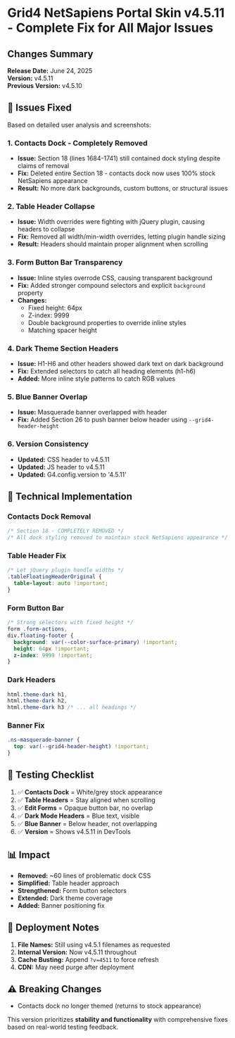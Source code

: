 # Grid4 NetSapiens Portal Skin v4.5.11 - Complete Fix for All Major Issues

## Changes Summary
**Release Date:** June 24, 2025  
**Version:** v4.5.11  
**Previous Version:** v4.5.10  

## 🎯 Issues Fixed

Based on detailed user analysis and screenshots:

### 1. **Contacts Dock - Completely Removed**
- **Issue:** Section 18 (lines 1684-1741) still contained dock styling despite claims of removal
- **Fix:** Deleted entire Section 18 - contacts dock now uses 100% stock NetSapiens appearance
- **Result:** No more dark backgrounds, custom buttons, or structural issues

### 2. **Table Header Collapse**
- **Issue:** Width overrides were fighting with jQuery plugin, causing headers to collapse
- **Fix:** Removed all width/min-width overrides, letting plugin handle sizing
- **Result:** Headers should maintain proper alignment when scrolling

### 3. **Form Button Bar Transparency**
- **Issue:** Inline styles overrode CSS, causing transparent background
- **Fix:** Added stronger compound selectors and explicit `background` property
- **Changes:**
  - Fixed height: 64px
  - Z-index: 9999
  - Double background properties to override inline styles
  - Matching spacer height

### 4. **Dark Theme Section Headers**
- **Issue:** H1-H6 and other headers showed dark text on dark background
- **Fix:** Extended selectors to catch all heading elements (h1-h6)
- **Added:** More inline style patterns to catch RGB values

### 5. **Blue Banner Overlap**
- **Issue:** Masquerade banner overlapped with header
- **Fix:** Added Section 26 to push banner below header using `--grid4-header-height`

### 6. **Version Consistency**
- **Updated:** CSS header to v4.5.11
- **Updated:** JS header to v4.5.11
- **Updated:** G4.config.version to '4.5.11'

## 🔧 Technical Implementation

### Contacts Dock Removal
```css
/* Section 18 - COMPLETELY REMOVED */
/* All dock styling removed to maintain stock NetSapiens appearance */
```

### Table Header Fix
```css
/* Let jQuery plugin handle widths */
.tableFloatingHeaderOriginal {
  table-layout: auto !important;
}
```

### Form Button Bar
```css
/* Strong selectors with fixed height */
form .form-actions,
div.floating-footer {
  background: var(--color-surface-primary) !important;
  height: 64px !important;
  z-index: 9999 !important;
}
```

### Dark Headers
```css
html.theme-dark h1,
html.theme-dark h2,
html.theme-dark h3 /* ... all headings */
```

### Banner Fix
```css
.ns-masquerade-banner {
  top: var(--grid4-header-height) !important;
}
```

## 🧪 Testing Checklist

1. ✅ **Contacts Dock** = White/grey stock appearance
2. ✅ **Table Headers** = Stay aligned when scrolling
3. ✅ **Edit Forms** = Opaque button bar, no overlap
4. ✅ **Dark Mode Headers** = Blue text, visible
5. ✅ **Blue Banner** = Below header, not overlapping
6. ✅ **Version** = Shows v4.5.11 in DevTools

## 📊 Impact

- **Removed:** ~60 lines of problematic dock CSS
- **Simplified:** Table header approach
- **Strengthened:** Form button selectors
- **Extended:** Dark theme coverage
- **Added:** Banner positioning fix

## 🚀 Deployment Notes

1. **File Names:** Still using v4.5.1 filenames as requested
2. **Internal Version:** Now v4.5.11 throughout
3. **Cache Busting:** Append `?v=4511` to force refresh
4. **CDN:** May need purge after deployment

## ⚠️ Breaking Changes

- Contacts dock no longer themed (returns to stock appearance)

This version prioritizes **stability and functionality** with comprehensive fixes based on real-world testing feedback.